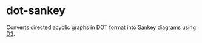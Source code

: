 dot-sankey
==========

Converts directed acyclic graphs in
[DOT](https://graphviz.gitlab.io/_pages/doc/info/lang.html) format into Sankey
diagrams using [D3](https://d3js.org/).


